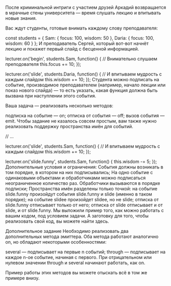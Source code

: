 После криминальной интриги с участием друзей Аркадий возвращается в мрачные стены университета — время слушать лекцию и впитывать новые знания.

Вас ждут студенты, готовые внимать каждому слову преподавателя:

const students = {
  Sam: {
    focus: 100,
    wisdom: 50
  },
  Daria: {
    focus: 100,
    wisdom: 60
  }
};
И преподаватель Сергей, который вот-вот начнёт лекцию и покажет первый слайд с бесценной информацией.

lecturer.on('begin', students.Sam, function() {
  // Внимательно слушаем преподователя
  this.focus += 10;
});

lecturer.on('slide', students.Daria, function() {
  // И впитываем мудрость с каждым слайдом
  this.wisdom += 10;
});
Студента можно подписать на событие, производимое преподавателем (например, начало лекции или показ нового слайда) — то есть указать, какая функция должна быть вызвана при наступлении этого события.

Ваша задача — реализовать несколько методов:

подписка на событие — on;
отписка от события — off;
вызов события — emit.
Чтобы задание не казалось совсем простым, вам также нужно реализовать поддержку пространства имён для событий.

// ...

lecturer.on('slide', students.Sam, function() {
  // И впитываем мудрость с каждым слайдом
  this.wisdom += 10;
});

lecturer.on('slide.funny', students.Sam, function() {
  this.wisdom -= 5;
});
Дополнительные условия и ограничения:
События должны возникать в том порядке, в котором на них подписывались;
На одно событие с одинаковыми объектами и обработчиками можно подписаться неограниченное количество раз.
Обработчики вызываются в порядке подписки;
Пространства имён разделены только точкой:
на событие slide.funny произойдут события slide.funny и slide (именно в таком порядке); на событие slidee произойдет slidee, но не slide;
отписка от slide.funny отписывает только от него;
отписка от slide отписывает и от slide, и от slide.funny.
Мы выложили пример того, как можно работать с вашим кодом, под условием задачи. А заготовку для того, чтобы реализовать свой код, вы можете найти здесь.

Дополнительное задание
Необходимо реализовать два дополнительных метода эмиттера. Оба метода работают аналогично on, но обладают некоторыми особенностями:

several — подписывает на первые n событий;
through — подписывает на каждое n-ое событие, начиная с первого.
При отрицательном или нулевом значении through и several начинают работать, как on.

Пример работы этих методов вы можете отыскать всё в том же примере внизу.